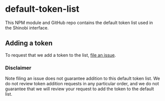 # default-token-list

This NPM module and GitHub repo contains the default token list used in the Shinobi interface.

## Adding a token

To request that we add a token to the list, 
[file an issue](https://github.com/octanolabs/default-token-list/issues/new?assignees=&labels=token+request&template=token-request.md&title=Add+%7BTOKEN_SYMBOL%7D%3A+%7BTOKEN_NAME%7D).

### Disclaimer

Note filing an issue does not guarantee addition to this default token list.
We do not review token addition requests in any particular order, and we do not
guarantee that we will review your request to add the token to the default list.
